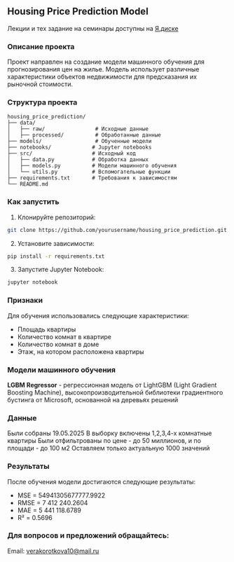 ## Housing Price Prediction Model

Лекции и тех задание на семинары доступны на [Я.диске](https://disk.yandex.ru/d/vDb3HPumZ2xK0w)  

### Описание проекта
Проект направлен на создание модели машинного обучения для прогнозирования цен на жилье. Модель использует различные характеристики объектов недвижимости для предсказания их рыночной стоимости.

### Структура проекта
```
housing_price_prediction/
├── data/
│   ├── raw/                # Исходные данные
│   ├── processed/          # Обработанные данные
├── models/                 # Обученные модели
├── notebooks/             # Jupyter notebooks
├── src/                   # Исходный код
│   ├── data.py            # Обработка данных
│   ├── models.py          # Модели машинного обучения
│   └── utils.py           # Вспомогательные функции
├── requirements.txt       # Требования к зависимостям
└── README.md
```

### Как запустить
1. Клонируйте репозиторий:
```bash
git clone https://github.com/yourusername/housing_price_prediction.git
```

2. Установите зависимости:
```bash
pip install -r requirements.txt
```

3. Запустите Jupyter Notebook:
```bash
jupyter notebook
```

### Признаки
Для обучения использовались следующие характеристики:
* Площадь квартиры
* Количество комнат в квартире
* Количество комнат в доме
* Этаж, на котором расположена квартиры

### Модели машинного обучения
**LGBM Regressor** - регрессионная модель от LightGBM (Light Gradient Boosting Machine), высокопроизводительной библиотеки градиентного бустинга от Microsoft, основанной на деревьях решений

### Данные
Были собраны 19.05.2025
В выборку включены 1,2,3,4-х комнатные квартиры
Были отфильтрованы по цене - до 50 миллионов, и по площади - до 100 м2
Оставляем только актуальную 1000 значений

### Результаты
После обучения модели достигаются следующие результаты:
* MSE = 54941305677777.9922
* RMSE = 7 412 240.2604
* MAE = 5 441 118.6789
* R² = 0.5696

### Для вопросов и предложений обращайтесь:

Email: verakorotkova10@mail.ru